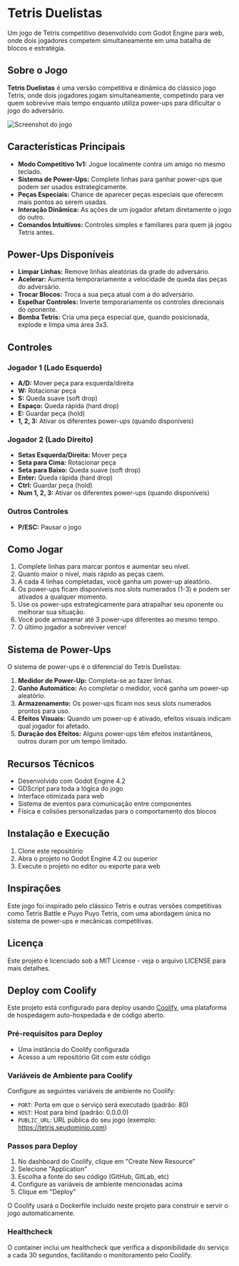 # Tetris Duelistas

Um jogo de Tetris competitivo desenvolvido com Godot Engine para web, onde dois jogadores competem simultaneamente em uma batalha de blocos e estratégia.

## Sobre o Jogo

**Tetris Duelistas** é uma versão competitiva e dinâmica do clássico jogo Tetris, onde dois jogadores jogam simultaneamente, competindo para ver quem sobrevive mais tempo enquanto utiliza power-ups para dificultar o jogo do adversário.

![Screenshot do jogo](screenshot.png)

## Características Principais

- **Modo Competitivo 1v1:** Jogue localmente contra um amigo no mesmo teclado.
- **Sistema de Power-Ups:** Complete linhas para ganhar power-ups que podem ser usados estrategicamente.
- **Peças Especiais:** Chance de aparecer peças especiais que oferecem mais pontos ao serem usadas.
- **Interação Dinâmica:** As ações de um jogador afetam diretamente o jogo do outro.
- **Comandos Intuitivos:** Controles simples e familiares para quem já jogou Tetris antes.

## Power-Ups Disponíveis

- **Limpar Linhas:** Remove linhas aleatórias da grade do adversário.
- **Acelerar:** Aumenta temporariamente a velocidade de queda das peças do adversário.
- **Trocar Blocos:** Troca a sua peça atual com a do adversário.
- **Espelhar Controles:** Inverte temporariamente os controles direcionais do oponente.
- **Bomba Tetris:** Cria uma peça especial que, quando posicionada, explode e limpa uma área 3x3.

## Controles

### Jogador 1 (Lado Esquerdo)
- **A/D:** Mover peça para esquerda/direita
- **W:** Rotacionar peça
- **S:** Queda suave (soft drop)
- **Espaço:** Queda rápida (hard drop)
- **E:** Guardar peça (hold)
- **1, 2, 3:** Ativar os diferentes power-ups (quando disponíveis)

### Jogador 2 (Lado Direito)
- **Setas Esquerda/Direita:** Mover peça
- **Seta para Cima:** Rotacionar peça
- **Seta para Baixo:** Queda suave (soft drop)
- **Enter:** Queda rápida (hard drop)
- **Ctrl:** Guardar peça (hold)
- **Num 1, 2, 3:** Ativar os diferentes power-ups (quando disponíveis)

### Outros Controles
- **P/ESC:** Pausar o jogo

## Como Jogar

1. Complete linhas para marcar pontos e aumentar seu nível.
2. Quanto maior o nível, mais rápido as peças caem.
3. A cada 4 linhas completadas, você ganha um power-up aleatório.
4. Os power-ups ficam disponíveis nos slots numerados (1-3) e podem ser ativados a qualquer momento.
5. Use os power-ups estrategicamente para atrapalhar seu oponente ou melhorar sua situação.
6. Você pode armazenar até 3 power-ups diferentes ao mesmo tempo.
7. O último jogador a sobreviver vence!

## Sistema de Power-Ups

O sistema de power-ups é o diferencial do Tetris Duelistas:

1. **Medidor de Power-Up:** Completa-se ao fazer linhas.
2. **Ganho Automático:** Ao completar o medidor, você ganha um power-up aleatório.
3. **Armazenamento:** Os power-ups ficam nos seus slots numerados prontos para uso.
4. **Efeitos Visuais:** Quando um power-up é ativado, efeitos visuais indicam qual jogador foi afetado.
5. **Duração dos Efeitos:** Alguns power-ups têm efeitos instantâneos, outros duram por um tempo limitado.

## Recursos Técnicos

- Desenvolvido com Godot Engine 4.2
- GDScript para toda a lógica do jogo
- Interface otimizada para web
- Sistema de eventos para comunicação entre componentes
- Física e colisões personalizadas para o comportamento dos blocos

## Instalação e Execução

1. Clone este repositório
2. Abra o projeto no Godot Engine 4.2 ou superior
3. Execute o projeto no editor ou exporte para web

## Inspirações

Este jogo foi inspirado pelo clássico Tetris e outras versões competitivas como Tetris Battle e Puyo Puyo Tetris, com uma abordagem única no sistema de power-ups e mecânicas competitivas.

## Licença

Este projeto é licenciado sob a MIT License - veja o arquivo LICENSE para mais detalhes.

## Deploy com Coolify

Este projeto está configurado para deploy usando [Coolify](https://coolify.io/), uma plataforma de hospedagem auto-hospedada e de código aberto.

### Pré-requisitos para Deploy

- Uma instância do Coolify configurada
- Acesso a um repositório Git com este código

### Variáveis de Ambiente para Coolify

Configure as seguintes variáveis de ambiente no Coolify:

- `PORT`: Porta em que o serviço será executado (padrão: 80)
- `HOST`: Host para bind (padrão: 0.0.0.0)
- `PUBLIC_URL`: URL pública do seu jogo (exemplo: https://tetris.seudominio.com)

### Passos para Deploy

1. No dashboard do Coolify, clique em "Create New Resource"
2. Selecione "Application"
3. Escolha a fonte do seu código (GitHub, GitLab, etc)
4. Configure as variáveis de ambiente mencionadas acima
5. Clique em "Deploy"

O Coolify usará o Dockerfile incluído neste projeto para construir e servir o jogo automaticamente.

### Healthcheck

O container inclui um healthcheck que verifica a disponibilidade do serviço a cada 30 segundos, facilitando o monitoramento pelo Coolify.
